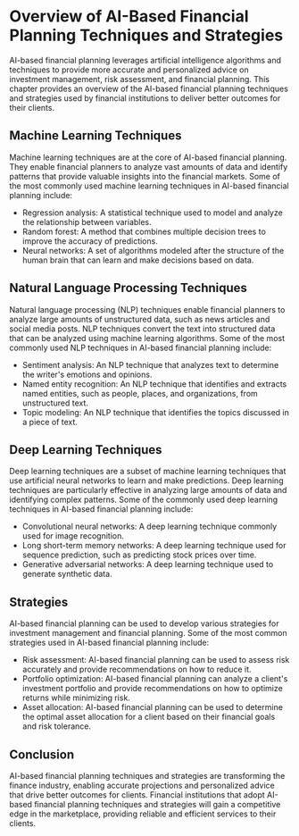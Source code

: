 Overview of AI-Based Financial Planning Techniques and Strategies
========================================================================================================================

AI-based financial planning leverages artificial intelligence algorithms and techniques to provide more accurate and personalized advice on investment management, risk assessment, and financial planning. This chapter provides an overview of the AI-based financial planning techniques and strategies used by financial institutions to deliver better outcomes for their clients.

Machine Learning Techniques
---------------------------

Machine learning techniques are at the core of AI-based financial planning. They enable financial planners to analyze vast amounts of data and identify patterns that provide valuable insights into the financial markets. Some of the most commonly used machine learning techniques in AI-based financial planning include:

* Regression analysis: A statistical technique used to model and analyze the relationship between variables.
* Random forest: A method that combines multiple decision trees to improve the accuracy of predictions.
* Neural networks: A set of algorithms modeled after the structure of the human brain that can learn and make decisions based on data.

Natural Language Processing Techniques
--------------------------------------

Natural language processing (NLP) techniques enable financial planners to analyze large amounts of unstructured data, such as news articles and social media posts. NLP techniques convert the text into structured data that can be analyzed using machine learning algorithms. Some of the most commonly used NLP techniques in AI-based financial planning include:

* Sentiment analysis: An NLP technique that analyzes text to determine the writer's emotions and opinions.
* Named entity recognition: An NLP technique that identifies and extracts named entities, such as people, places, and organizations, from unstructured text.
* Topic modeling: An NLP technique that identifies the topics discussed in a piece of text.

Deep Learning Techniques
------------------------

Deep learning techniques are a subset of machine learning techniques that use artificial neural networks to learn and make predictions. Deep learning techniques are particularly effective in analyzing large amounts of data and identifying complex patterns. Some of the commonly used deep learning techniques in AI-based financial planning include:

* Convolutional neural networks: A deep learning technique commonly used for image recognition.
* Long short-term memory networks: A deep learning technique used for sequence prediction, such as predicting stock prices over time.
* Generative adversarial networks: A deep learning technique used to generate synthetic data.

Strategies
----------

AI-based financial planning can be used to develop various strategies for investment management and financial planning. Some of the most common strategies used in AI-based financial planning include:

* Risk assessment: AI-based financial planning can be used to assess risk accurately and provide recommendations on how to reduce it.
* Portfolio optimization: AI-based financial planning can analyze a client's investment portfolio and provide recommendations on how to optimize returns while minimizing risk.
* Asset allocation: AI-based financial planning can be used to determine the optimal asset allocation for a client based on their financial goals and risk tolerance.

Conclusion
----------

AI-based financial planning techniques and strategies are transforming the finance industry, enabling accurate projections and personalized advice that drive better outcomes for clients. Financial institutions that adopt AI-based financial planning techniques and strategies will gain a competitive edge in the marketplace, providing reliable and efficient services to their clients.
